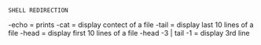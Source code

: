 	SHELL REDIRECTION 

-echo = prints 
-cat = display contect of a file
-tail = display last 10 lines of a file
-head = display first 10 lines of a file
-head -3 | tail -1 = display 3rd line 

